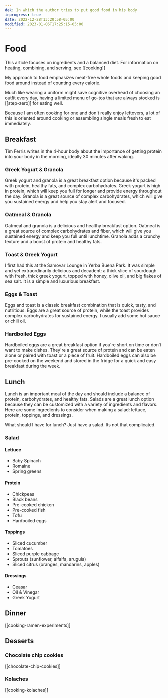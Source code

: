 ```yaml
---
dek: In which the author tries to put good food in his body
inprogress: true
date: 2022-12-28T13:20:58-05:00
modified: 2023-01-06T17:25:15-05:00
---
```


# Food

This article focuses on ingredients and a balanced diet. For information on heating, combining, and serving, see [[cooking]]

My approach to food emphasizes meat-free whole foods and keeping good food around instead of counting every calorie. 

Much like wearing a uniform might save cognitive overhead of choosing an outfit every day, having a limited menu of go-tos that are always stocked is [[step-zero]] for eating well.

Because I am often cooking for one and don't really enjoy leftovers, a lot of this is oriented around cooking or assembling single meals fresh to eat immediately. 

## Breakfast

Tim Ferris writes in the 4-hour body about the importance of getting protein into your body in the morning, ideally 30 minutes after waking. 

### Greek Yogurt & Granola

Greek yogurt and granola is a great breakfast option because it's packed with protein, healthy fats, and complex carbohydrates. Greek yogurt is high in protein, which will keep you full for longer and provide energy throughout the day. Granola is a great source of complex carbohydrates, which will give you sustained energy and help you stay alert and focused.

### Oatmeal & Granola

Oatmeal and granola is a delicious and healthy breakfast option. Oatmeal is a great source of complex carbohydrates and fiber, which will give you sustained energy and keep you full until lunchtime. Granola adds a crunchy texture and a boost of protein and healthy fats.

### Toast & Greek Yogurt

I first had this at the Samovar Lounge in Yerba Buena Park. It was simple and yet extraordinarily delicious and decadent: a thick slice of sourdough with fresh, thick greek yogurt, topped with honey, olive oil, and big flakes of sea salt. It is a simple and luxurious breakfast.

### Eggs & Toast

Eggs and toast is a classic breakfast combination that is quick, tasty, and nutritious. Eggs are a great source of protein, while the toast provides complex carbohydrates for sustained energy. I usually add some hot sauce or chili oil. 

### Hardboiled Eggs

Hardboiled eggs are a great breakfast option if you're short on time or don’t want to make dishes. They're a great source of protein and can be eaten alone or paired with toast or a piece of fruit. Hardboiled eggs can also be pre-cooked on the weekend and stored in the fridge for a quick and easy breakfast during the week.

## Lunch

Lunch is an important meal of the day and should include a balance of protein, carbohydrates, and healthy fats. Salads are a great lunch option because they can be customized with a variety of ingredients and flavors. Here are some ingredients to consider when making a salad: lettuce, protein, toppings, and dressings.

What should I have for lunch? Just have a salad. Its not that complicated. 

### Salad
#### Lettuce
- Baby Spinach
- Romaine
- Spring greens
#### Protein
- Chickpeas
- Black beans
- Pre-cooked chicken
- Pre-cooked fish
- Tofu
- Hardboiled eggs
#### Toppings
- Sliced cucumber
- Tomatoes
- Sliced purple cabbage
- Sprouts (sunflower, alfalfa, arugula)
- Sliced citrus (oranges, mandarins, apples)
#### Dressings
- Ceasar
- Oil & Vinegar
- Greek Yogurt

## Dinner

[[cooking-ramen-experiments]]

## Desserts
### Chocolate chip cookies

[[chocolate-chip-cookies]]

### Kolaches

[[cooking-kolaches]]
